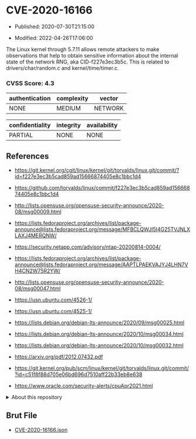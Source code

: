 # CVE-2020-16166

- Published: 2020-07-30T21:15:00

- Modified: 2022-04-26T17:06:00

The Linux kernel through 5.7.11 allows remote attackers to make observations that help to obtain sensitive information about the internal state of the network RNG, aka CID-f227e3ec3b5c. This is related to drivers/char/random.c and kernel/time/timer.c.

### CVSS Score: **4.3**

| authentication | complexity | vector |
| --- | --- | --- |
| NONE | MEDIUM | NETWORK |

| confidentiality | integrity | availability |
| --- | --- | --- |
| PARTIAL | NONE | NONE |

## References

* https://git.kernel.org/cgit/linux/kernel/git/torvalds/linux.git/commit/?id=f227e3ec3b5cad859ad15666874405e8c1bbc1d4

* https://github.com/torvalds/linux/commit/f227e3ec3b5cad859ad15666874405e8c1bbc1d4

* http://lists.opensuse.org/opensuse-security-announce/2020-08/msg00009.html

* https://lists.fedoraproject.org/archives/list/package-announce@lists.fedoraproject.org/message/MFBCLQWJI5I4G25TVJNLXLAXJ4MERQNW/

* https://security.netapp.com/advisory/ntap-20200814-0004/

* https://lists.fedoraproject.org/archives/list/package-announce@lists.fedoraproject.org/message/AAPTLPAEKVAJYJ4LHN7VH4CN2W75R2YW/

* http://lists.opensuse.org/opensuse-security-announce/2020-08/msg00047.html

* https://usn.ubuntu.com/4526-1/

* https://usn.ubuntu.com/4525-1/

* https://lists.debian.org/debian-lts-announce/2020/09/msg00025.html

* https://lists.debian.org/debian-lts-announce/2020/10/msg00034.html

* https://lists.debian.org/debian-lts-announce/2020/10/msg00032.html

* https://arxiv.org/pdf/2012.07432.pdf

* https://git.kernel.org/pub/scm/linux/kernel/git/torvalds/linux.git/commit/?id=c51f8f88d705e06bd696d7510aff22b33eb8e638

* https://www.oracle.com/security-alerts/cpuApr2021.html

<details>
<summary>About this repository</summary> 

  This repository is part of the project [Live Hack CVE](https://github.com/Live-Hack-CVE). Main website can be found [www.live-hack.org](https://www.live-hack.org) 
  
  Made by [Sn0wAlice](https://github.com/Sn0wAlice) for the people that care about security and need to have a feed of the latest CVEs. Hope you enjoy it, don't forget to star the repo and follow me on [Twitter](https://twitter.com/Sn0wAlice) and [Github](https://github.com/Sn0wAlice). And that is my [personnal website](https://www.alice-snow.me/)

  - [Home Page](https://github.com/Live-Hack-CVE)
  - [Framework](https://github.com/Live-Hack-CVE/cve-framework)
  - [CVE database](https://github.com/Live-Hack-CVE/full_database)
  - [Changelog](https://github.com/Live-Hack-CVE/Changelog)
</details>

## Brut File

* [CVE-2020-16166.json](https://raw.githubusercontent.com/Live-Hack-CVE/full_database/main/cves/2020/CVE-2020-16166.json)

